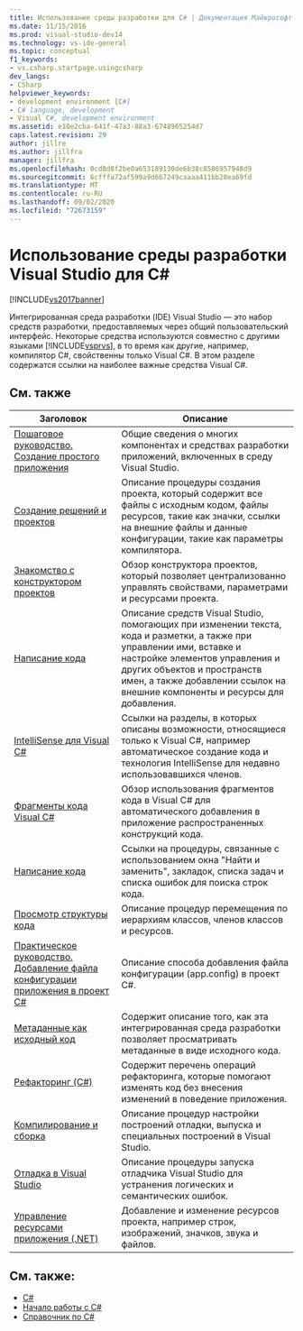```yaml
---
title: Использование среды разработки для C# | Документация Майкрософт
ms.date: 11/15/2016
ms.prod: visual-studio-dev14
ms.technology: vs-ide-general
ms.topic: conceptual
f1_keywords:
- vs.csharp.startpage.usingcsharp
dev_langs:
- CSharp
helpviewer_keywords:
- development environment [C#]
- C# language, development
- Visual C#, development environment
ms.assetid: e10e2cba-641f-47a3-88a3-6748965254d7
caps.latest.revision: 29
author: jillre
ms.author: jillfra
manager: jillfra
ms.openlocfilehash: 0cd8d8f2be0a653189130de6b38c8586957948d9
ms.sourcegitcommit: 6cfffa72af599a9d667249caaaa411bb28ea69fd
ms.translationtype: MT
ms.contentlocale: ru-RU
ms.lasthandoff: 09/02/2020
ms.locfileid: "72673159"
---
```

# <a name="using-the-visual-studio-development-environment-for-c"></a>Использование среды разработки Visual Studio для C\#

[!INCLUDE[vs2017banner](../includes/vs2017banner.md)]

Интегрированная среда разработки (IDE) Visual Studio — это набор средств разработки, предоставляемых через общий пользовательский интерфейс. Некоторые средства используются совместно с другими языками [!INCLUDE[vsprvs](../includes/vsprvs-md.md)], в то время как другие, например, компилятор C#, свойственны только Visual C#. В этом разделе содержатся ссылки на наиболее важные средства Visual C#.

## <a name="related-topics"></a>См. также

|Заголовок|Описание|
|-----------|-----------------|
|[Пошаговое руководство. Создание простого приложения](../ide/walkthrough-create-a-simple-application-with-visual-csharp-or-visual-basic.md)|Общие сведения о многих компонентах и средствах разработки приложений, включенных в среду Visual Studio.|
|[Создание решений и проектов](../ide/creating-solutions-and-projects.md)|Описание процедуры создания проекта, который содержит все файлы с исходным кодом, файлы ресурсов, такие как значки, ссылки на внешние файлы и данные конфигурации, такие как параметры компилятора.|
|[Знакомство с конструктором проектов](https://msdn.microsoft.com/898dd854-c98d-430c-ba1b-a913ce3c73d7)|Обзор конструктора проектов, который позволяет централизованно управлять свойствами, параметрами и ресурсами проекта.|
|[Написание кода](../ide/writing-code-in-the-code-and-text-editor.md)|Описание средств Visual Studio, помогающих при изменении текста, кода и разметки, а также при управлении ими, вставке и настройке элементов управления и других объектов и пространств имен, а также добавлении ссылок на внешние компоненты и ресурсы для добавления.|
|[IntelliSense для Visual C#](../ide/visual-csharp-intellisense.md)|Ссылки на разделы, в которых описаны возможности, относящиеся только к Visual C#, например автоматическое создание кода и технология IntelliSense для недавно использовавшихся членов.|
|[Фрагменты кода Visual C#](../ide/visual-csharp-code-snippets.md)|Обзор использования фрагментов кода в Visual C# для автоматического добавления в приложение распространенных конструкций кода.|
|[Написание кода](../ide/writing-code-in-the-code-and-text-editor.md)|Ссылки на процедуры, связанные с использованием окна "Найти и заменить", закладок, списка задач и списка ошибок для поиска строк кода.|
|[Просмотр структуры кода](../ide/viewing-the-structure-of-code.md)|Описание процедур перемещения по иерархиям классов, членов классов и ресурсов.|
|[Практическое руководство. Добавление файла конфигурации приложения в проект C#](../csharp-ide/how-to-add-an-application-configuration-file-to-a-csharp-project.md)|Описание способа добавления файла конфигурации (app.config) в проект C#.|
|[Метаданные как исходный код](../csharp-ide/metadata-as-source.md)|Содержит описание того, как эта интегрированная среда разработки позволяет просматривать метаданные в виде исходного кода.|
|[Рефакторинг (C#)](../csharp-ide/refactoring-csharp.md)|Содержит перечень операций рефакторинга, которые помогают изменять код без внесения изменений в поведение приложения.|
|[Компилирование и сборка](../ide/compiling-and-building-in-visual-studio.md)|Описание процедур настройки построений отладки, выпуска и специальных построений в Visual Studio.|
|[Отладка в Visual Studio](../debugger/debugging-in-visual-studio.md)|Описание процедуры запуска отладчика Visual Studio для устранения логических и семантических ошибок.|
|[Управление ресурсами приложения (.NET)](../ide/managing-application-resources-dotnet.md)|Добавление и изменение ресурсов проекта, например строк, изображений, значков, звука и файлов.|

## <a name="see-also"></a>См. также:

- [C#](https://msdn.microsoft.com/library/7f4f8103-7068-4f1d-92c7-3c4519b6edbc)
- [Начало работы с C#](https://msdn.microsoft.com/library/d6ec050f-3956-4737-8030-a4fa3521d29f)
- [Справочник по C#](https://msdn.microsoft.com/library/06de3167-c16c-4e1a-b3c5-c27841d4569a)